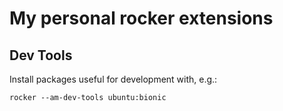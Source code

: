 # My personal rocker extensions

## Dev Tools

Install packages useful for development with, e.g.:

```
rocker --am-dev-tools ubuntu:bionic
```




